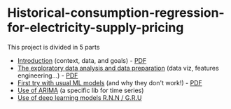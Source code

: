 # Historical-consumption-regression-for-electricity-supply-pricing  

This project is divided in 5 parts
* [Introduction](https://github.com/obrunet/E.N.S_Data_Challenges/blob/master/Historical-consumption-regression-for-electricity-supply-pricing-master/project/0.Intro.ipynb) (context, data, and goals) - [PDF](https://github.com/obrunet/E.N.S_Data_Challenges/blob/master/Historical-consumption-regression-for-electricity-supply-pricing-master/project/0.Intro.pdf)
* [The exploratory data analysis and data preparation](https://github.com/obrunet/E.N.S_Data_Challenges/blob/master/Historical-consumption-regression-for-electricity-supply-pricing-master/project/1.EDA.ipynb) (data viz, features engineering...) - [PDF](https://github.com/obrunet/E.N.S_Data_Challenges/blob/master/Historical-consumption-regression-for-electricity-supply-pricing-master/project/1.EDA.pdf)
* [First try with usual ML models](https://github.com/obrunet/E.N.S_Data_Challenges/blob/master/Historical-consumption-regression-for-electricity-supply-pricing-master/project/2.First%20try%20with%20usual%20ML%20models.ipynb) (and why they don't work!) - [PDF](https://github.com/obrunet/E.N.S_Data_Challenges/blob/master/Historical-consumption-regression-for-electricity-supply-pricing-master/project/2.First%20try%20with%20usual%20ML%20models.pdf)
* [Use of ARIMA]() (a specific lib for time series)
* [Use of deep learning models R.N.N / G.R.U]()



